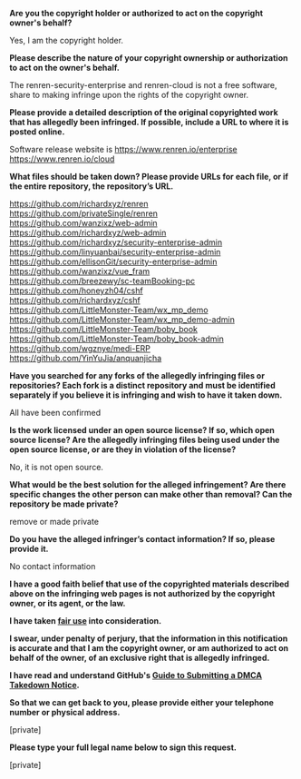 **Are you the copyright holder or authorized to act on the copyright owner's behalf?**

Yes, I am the copyright holder.

**Please describe the nature of your copyright ownership or authorization to act on the owner's behalf.**

The renren-security-enterprise and renren-cloud is not a free software, share to making infringe upon the rights of the copyright owner.

**Please provide a detailed description of the original copyrighted work that has allegedly been infringed. If possible, include a URL to where it is posted online.**

Software release website is https://www.renren.io/enterprise https://www.renren.io/cloud  

**What files should be taken down? Please provide URLs for each file, or if the entire repository, the repository’s URL.**

https://github.com/richardxyz/renren   
https://github.com/privateSingle/renren  
https://github.com/wanzixz/web-admin  
https://github.com/richardxyz/web-admin  
https://github.com/richardxyz/security-enterprise-admin  
https://github.com/linyuanbai/security-enterprise-admin  
https://github.com/ellisonGit/security-enterprise-admin  
https://github.com/wanzixz/vue_fram  
https://github.com/breezewy/sc-teamBooking-pc  
https://github.com/honeyzh04/cshf  
https://github.com/richardxyz/cshf  
https://github.com/LittleMonster-Team/wx_mp_demo  
https://github.com/LittleMonster-Team/wx_mp_demo-admin  
https://github.com/LittleMonster-Team/boby_book  
https://github.com/LittleMonster-Team/boby_book-admin  
https://github.com/wgznye/medi-ERP  
https://github.com/YinYuJia/anquanjicha  

**Have you searched for any forks of the allegedly infringing files or repositories? Each fork is a distinct repository and must be identified separately if you believe it is infringing and wish to have it taken down.**

All have been confirmed

**Is the work licensed under an open source license? If so, which open source license? Are the allegedly infringing files being used under the open source license, or are they in violation of the license?**

No, it is not open source.

**What would be the best solution for the alleged infringement? Are there specific changes the other person can make other than removal? Can the repository be made private?**

remove or made private

**Do you have the alleged infringer’s contact information? If so, please provide it.**

No contact information

**I have a good faith belief that use of the copyrighted materials described above on the infringing web pages is not authorized by the copyright owner, or its agent, or the law.**

**I have taken <a href="https://www.lumendatabase.org/topics/22">fair use</a> into consideration.**

**I swear, under penalty of perjury, that the information in this notification is accurate and that I am the copyright owner, or am authorized to act on behalf of the owner, of an exclusive right that is allegedly infringed.**

**I have read and understand GitHub's <a href="https://docs.github.com/articles/guide-to-submitting-a-dmca-takedown-notice/">Guide to Submitting a DMCA Takedown Notice</a>.**

**So that we can get back to you, please provide either your telephone number or physical address.**

[private]  

**Please type your full legal name below to sign this request.**

[private]  
